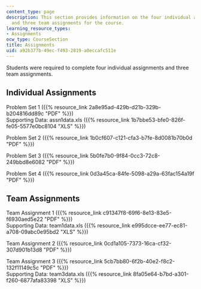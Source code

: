 ```yaml
---
content_type: page
description: This section provides information on the four individual assignments
  and three team assignments for the course.
learning_resource_types:
- Assignments
ocw_type: CourseSection
title: Assignments
uid: a92b377b-49ec-f493-2819-a0eccafc511e
---
```


Students were required to complete four individual assignments and three team assignments.

Individual Assignments
----------------------

Problem Set 1 ({{% resource_link 2a8e95ad-429b-d21b-329b-b204816dd89c "PDF" %}})  
Supporting Data: assn1data.xls ({{% resource_link 1b7bbe53-bfe0-826f-fe05-5577e0bc8104 "XLS" %}})

Problem Set 2 ({{% resource_link 1b0cf607-c121-cfa3-b7fe-8d0081b70b0d "PDF" %}})

Problem Set 3 ({{% resource_link 5b0fe7b0-9f84-0cc3-72c8-249bbd8e6082 "PDF" %}})

Problem Set 4 ({{% resource_link 0d3a45ca-84fe-5098-a29a-63fac154a19f "PDF" %}})

Team Assignments
----------------

Team Assignment 1 ({{% resource_link c91347f8-69f6-8e13-83e5-f6930aed5e22 "PDF" %}})  
Supporting Data: team1data.xls ({{% resource_link e995dcce-ee77-ec81-a708-09abc0e95bd2 "XLS" %}})

Team Assignment 2 ({{% resource_link 0cd1a105-7373-16ca-cf32-307d901b13d8 "PDF" %}})

Team Assignment 3 ({{% resource_link 5cb7bb80-6f2b-40e2-f8c2-132f11149c5c "PDF" %}})  
Supporting Data: team3data.xls ({{% resource_link 8fa05e64-b7bd-a301-f260-6877afa83398 "XLS" %}})